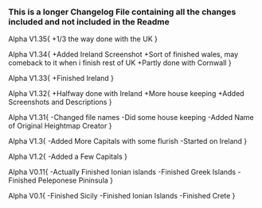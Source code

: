 ### This is a longer Changelog File containing all the changes included and not included in the Readme

Alpha V1.35{
+1/3 the way done with the UK
}

Alpha V1.34{
+Added Ireland Screenshot
+Sort of finished wales, may comeback to it when i finish rest of UK
+Partly done with Cornwall
}

Alpha V1.33{ 
+Finished Ireland 
}

Alpha V1.32{ 
+Halfway done with Ireland 
+More house keeping 
+Added Screenshots and Descriptions
}

Alpha V1.31{ 
-Changed file names 
-Did some house keeping 
-Added Name of Original Heightmap Creator 
}

Alpha V1.3{ 
-Added More Capitals with some flurish 
-Started on Ireland 
}

Alpha V1.2{ 
-Added a Few Capitals 
}

Alpha V0.11{ 
-Actually Finished Ionian islands 
-Finished Greek Islands 
-Finished Peleponese Pininsula 
}

Alpha V0.1{ 
-Finished Sicily 
-Finished Ionian Islands 
-Finished Crete 
}
